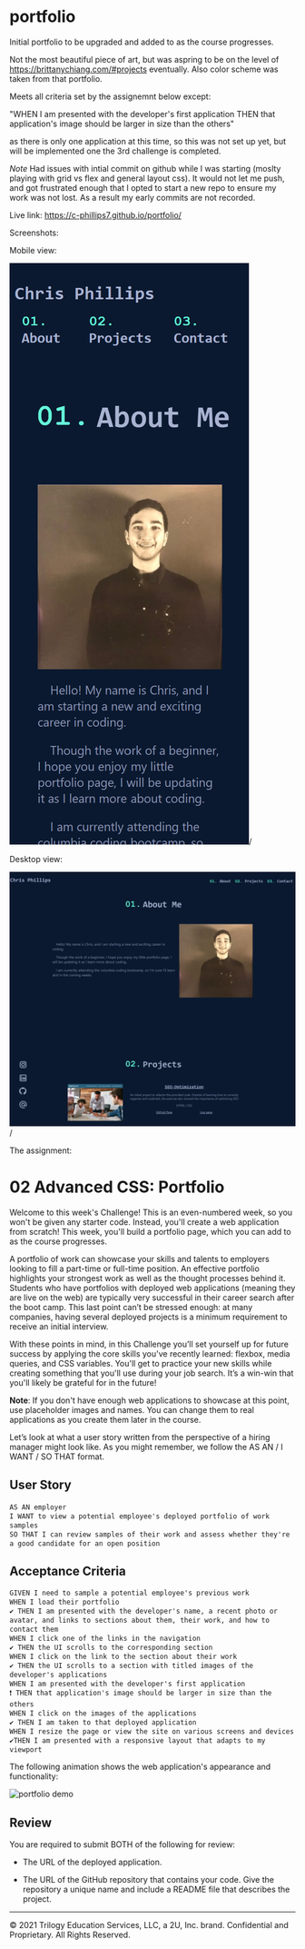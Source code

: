 # portfolio

Initial portfolio to be upgraded and added to as the course progresses.

Not the most beautiful piece of art, but was aspring to be on the level of https://brittanychiang.com/#projects eventually. Also color scheme was taken from that portfolio.


Meets all criteria set by the assignemnt below except:

"WHEN I am presented with the developer's first application
THEN that application's image should be larger in size than the others"

as there is only one application at this time, so this was not set up yet, but will be implemented one the 3rd challenge is completed.

*Note*
    Had issues with intial commit on github while I was starting (moslty playing with grid vs flex and general layout css). It would not let me push, and got frustrated enough that I opted to start a new repo to ensure my work was not lost. As a result my early commits are not recorded.

Live link:
https://c-phillips7.github.io/portfolio/

Screenshots:

Mobile view:

![Screenshot](https://github.com/c-phillips7/portfolio/blob/master/assets/images/portfolio_mobile_view.png?raw=true)/

Desktop view:

![Screenshot](https://github.com/c-phillips7/portfolio/blob/master/assets/images/portfolio_desktop_view.png?raw=true)/

The assignment:
# 02 Advanced CSS: Portfolio

Welcome to this week's Challenge! This is an even-numbered week, so you won't be given any starter code. Instead, you'll create a web application from scratch! This week, you'll build a portfolio page, which you can add to as the course progresses. 

A portfolio of work can showcase your skills and talents to employers looking to fill a part-time or full-time position. An effective portfolio highlights your strongest work as well as the thought processes behind it. Students who have portfolios with deployed web applications (meaning they are live on the web) are typically very successful in their career search after the boot camp. This last point can’t be stressed enough: at many companies, having several deployed projects is a minimum requirement to receive an initial interview. 

With these points in mind, in this Challenge you’ll set yourself up for future success by applying the core skills you've recently learned: flexbox, media queries, and CSS variables. You'll get to practice your new skills while creating something that you'll use during your job search. It’s a win-win that you'll likely be grateful for in the future!

**Note**: If you don't have enough web applications to showcase at this point, use placeholder images and names. You can change them to real applications as you create them later in the course.

Let’s look at what a user story written from the perspective of a hiring manager might look like. As you might remember, we follow the AS AN / I WANT / SO THAT format.

## User Story

```
AS AN employer
I WANT to view a potential employee's deployed portfolio of work samples
SO THAT I can review samples of their work and assess whether they're a good candidate for an open position
```

## Acceptance Criteria

```
GIVEN I need to sample a potential employee's previous work
WHEN I load their portfolio
✔️ THEN I am presented with the developer's name, a recent photo or avatar, and links to sections about them, their work, and how to contact them
WHEN I click one of the links in the navigation
✔️ THEN the UI scrolls to the corresponding section
WHEN I click on the link to the section about their work
✔️ THEN the UI scrolls to a section with titled images of the developer's applications
WHEN I am presented with the developer's first application
❗ THEN that application's image should be larger in size than the others
WHEN I click on the images of the applications
✔️ THEN I am taken to that deployed application
WHEN I resize the page or view the site on various screens and devices
✔️THEN I am presented with a responsive layout that adapts to my viewport
```

The following animation shows the web application's appearance and functionality:

![portfolio demo](./Assets/02-advanced-css-homework-demo.gif)

## Review

You are required to submit BOTH of the following for review:

* The URL of the deployed application.

* The URL of the GitHub repository that contains your code. Give the repository a unique name and include a README file that describes the project.

- - -
© 2021 Trilogy Education Services, LLC, a 2U, Inc. brand. Confidential and Proprietary. All Rights Reserved.
